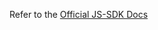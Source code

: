 Refer to the  [Official JS-SDK Docs](https://github.com/DevlessTeam/docs/blob/master/sdk/js-sdk.md)

